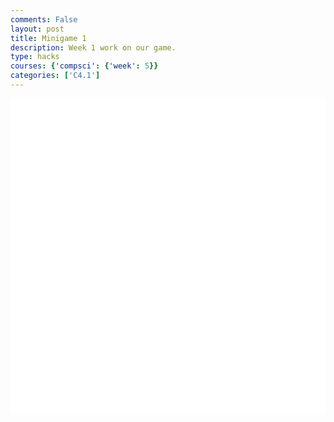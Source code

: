 ```yaml
---
comments: False
layout: post
title: Minigame 1
description: Week 1 work on our game.
type: hacks
courses: {'compsci': {'week': 5}}
categories: ['C4.1']
---
```

<style>
    .container{
        display:block;
        background-color:white;
    }
</style>
<canvas id="display" class="container" height="500px" width="500px"></canvas>

<script type="module">
import Character from "/Group/myScripts/GameScripts/CharacterMovement.js";
import Object from "/Group/myScripts/GameScripts/CreateObject.js";

var canvas = document.getElementById("display");

var myCharacter = new Character();
document.addEventListener("keydown",myCharacter.handleKeydown.bind(myCharacter));
document.addEventListener("keyup",myCharacter.handleKeyup.bind(myCharacter));
var characterSpriteSheet = new Image();
characterSpriteSheet.src = "/Group/images/Game/squidambient-sprite.png";
var myCharacterObject = new Object("character",characterSpriteSheet,[190,175],[190,175],[0,0],4,1);


var fps = 24;
var active = true;
var animId;
var currentFrame = 0;
var shakeFrame = 0;
function frame(){ //when a frame is updated
    currentFrame = (currentFrame+1)%fps;
    shakeFrame = (shakeFrame+1)%(5*fps);

    var pos = myCharacter.onFrame(fps); //update frame, and get position
    pos = [pos.x,500-pos.y] //fix position
    myCharacterObject.OverridePosition(pos); //update object

    if(currentFrame % Math.round(fps/4) == 0){
        if (myCharacter.moving == false && myCharacter.directionY == 0){ //if moving, and not jumping or crouching
            myCharacterObject.UpdateFrame();
        }
    }
    var shake = [0,0];

    var ctx = canvas.getContext("2d");
    ctx.clearRect(0,0,500,500);


    myCharacterObject.draw(ctx,shake,1); //draw

    // run function again
    setTimeout(function() {if(active==true){animId = requestAnimationFrame(frame)};}, 1000 / fps);
}
frame();

window.addEventListener('keydown', function(e) { //prevent space from moving screen
  if(e.keyCode == 32 && e.target == document.body) {
    e.preventDefault();
  }
});
</script>